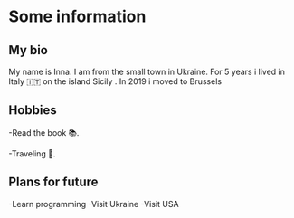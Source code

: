 # Some information

## My bio

My name is Inna. I am from the small town in Ukraine. For 5 years i lived in
Italy :it: on the island Sicily . In 2019 i moved to Brussels

## Hobbies

-Read the book :books:.

-Traveling :statue_of_liberty:.

## Plans for future

-Learn programming -Visit Ukraine -Visit USA

